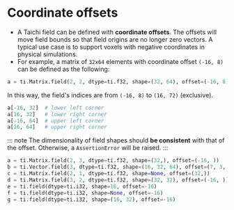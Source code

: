# Coordinate offsets

- A Taichi field can be defined with **coordinate offsets**. The offsets will move field bounds so that field origins are no longer zero vectors. A typical use case is to support voxels with negative coordinates in physical simulations.
- For example, a matrix of `32x64` elements with coordinate offset `(-16, 8)` can be defined as the following:

```python
a = ti.Matrix.field(2, 2, dtype=ti.f32, shape=(32, 64), offset=(-16, 8))
```

In this way, the field\'s indices are from `(-16, 8)` to `(16, 72)` (exclusive).

```python
a[-16, 32]  # lower left corner
a[16, 32]   # lower right corner
a[-16, 64]  # upper left corner
a[16, 64]   # upper right corner
```

::: note
The dimensionality of field shapes should **be consistent** with that of the offset. Otherwise, a `AssertionError` will be raised.
:::

```python
a = ti.Matrix.field(2, 3, dtype=ti.f32, shape=(32,), offset=(-16, ))          # Works!
b = ti.Vector.field(3, dtype=ti.f32, shape=(16, 32, 64), offset=(7, 3, -4))   # Works!
c = ti.Matrix.field(2, 1, dtype=ti.f32, shape=None, offset=(32,))             # AssertionError
d = ti.Matrix.field(3, 2, dtype=ti.f32, shape=(32, 32), offset=(-16, ))       # AssertionError
e = ti.field(dtype=ti.i32, shape=16, offset=-16)                              # Works!
f = ti.field(dtype=ti.i32, shape=None, offset=-16)                            # AssertionError
g = ti.field(dtype=ti.i32, shape=(16, 32), offset=-16)                        # AssertionError
```
